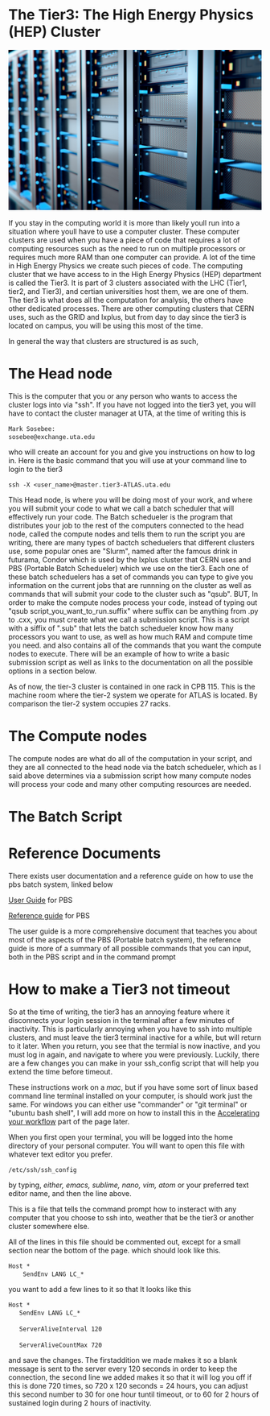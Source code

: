 # The Tier3: The High Energy Physics (HEP) Cluster

![cluster](img/servers.jpeg)  

  If you stay in the computing world it is more than likely youll run into a situation where youll have to use a computer cluster. These computer clusters are used when you have a piece of code that requires a lot of computing resources such as the need to run on multiple processors or requires much more RAM than one computer can provide. A lot of the time in 
High Energy Physics we create such pieces of code. The computing cluster that we have access to in the High Energy Physics (HEP) department is called the Tier3. It is part of 3 clusters associated with the LHC (Tier1, tier2, and Tier3), and certian universities host them, we are one of them. The tier3 is what does all the computation for analysis, the others have other dedicated processes. There are other computing clusters that CERN uses, such as the GRID and lxplus, but from day to day since the tier3 is located on campus, you will be using this most of the time.  

In general the way that clusters are structured is as such, 

The Head node
========================
  This is the computer that you or any person who wants to access the cluster logs into via "ssh". If you have not logged into the tier3 yet, you will have to contact the cluster manager at UTA, at the time of writing this is 
```
Mark Sosebee:
sosebee@exchange.uta.edu
```
who will create an account for you and give you instructions on how to log in. Here is the basic command that you will use at your command line to login to the tier3
```
ssh -X <user_name>@master.tier3-ATLAS.uta.edu
```
  This Head node, is where you will be doing most of your work, and where you will submit your code to what we call a batch scheduler that will effectively run your code. The Batch schedueler is the program that distributes your job to the rest of the computers connected to the head node, called the compute nodes and tells them to run the script you are writing, there are many types of bactch scheduelers that different clusters use, some popular ones are "Slurm", named after the famous drink in futurama, Condor which is used by the lxplus cluster that CERN uses and PBS (Portable Batch Schedueler) which we use on the tier3. Each one of these batch scheduelers has a set of commands you can type to give you information on the current jobs that are runnning on the cluster as well as commands that will submit your code to the cluster such as "qsub". BUT, In order to make the compute nodes process your code, instead of typing out "qsub script_you_want_to_run.suffix" where suffix can be anything from .py to .cxx, you must create what we call a submission script. This is a script with a siffix of ".sub" that lets the batch schedueler know how many processors you want to use, as well as how much RAM and compute time you need. and also contains all of the commands that you want the compute nodes to execute. There will be an example of how to write a basic submission script as well as links to the documentation on all the possible options in a section below.
  
As of now, the tier-3 cluster is contained in one rack in CPB 115. This is the machine room where the tier-2 system we operate for ATLAS is located. By comparison the tier-2 system occupies 27 racks.

The Compute nodes
========================
The compute nodes are what do all of the computation in your script, and they are all connected to the head node via the batch schedueler, which as I said above determines via a submission script how many compute nodes will process your code and many other computing resources are needed.


The Batch Script
==========================


Reference Documents
==========================

There exists user documentation and a reference guide on how to use the pbs batch system, linked below

[User Guide](https://www.pbsworks.com/pdfs/PBSUserGuide18.2.pdf) for PBS

[Reference guide](https://www.pbsworks.com/pdfs/PBSRefGuide18.2.pdf) for PBS


The user guide is a more comprehensive document that teaches you about most of the aspects of the PBS (Portable batch system),
the reference guide is more of a summary of all possible commands that you can input, both in the PBS script and in the command prompt


How to make a Tier3 not timeout
===================================

So at the time of writing, the tier3 has an annoying feature where it disconnects your login session in the terminal
after a few minutes of inactivity. This is particularly annoying when you have to ssh into multiple clusters, and must
leave the tier3 terminal inactive for a while, but will return to it later. When you return, you see that the termial is now inactive, and you must log in again, and navigate to where you were previously. Luckily, there are a few changes you can make in your ssh_config script that will help you extend the time before timeout.

These instructions work on a *mac*, but if you have some sort of linux based command line terminal installed on your computer, is should work just the same. For windows you can either use "commander" or "git terminal" or "ubuntu bash shell", I will add more on how to install this in the [Accelerating your workflow](cyberduck.md) part of the page later.

When you first open your terminal, you will be logged into the home directory of your personal computer. You will want to open this file with whatever text editor you prefer.

```
/etc/ssh/ssh_config
```

by typing, *either, emacs, sublime, nano, vim, atom* or your preferred text editor name, and then the line above.

This is a file that tells the command prompt how to insteract with any computer that you choose to ssh into, weather that be the tier3 or another cluster somewhere else.

All of the lines in this file should be commented out, except for a small section near the bottom of the page. which should look like this.

```
Host *
	SendEnv LANG LC_*
```
 
 you want to add a few lines to it so that It looks like this
 
 ```
 Host *
	SendEnv LANG LC_*
	
	ServerAliveInterval 120
	
	ServerAliveCountMax 720
 ```
and save the changes. The firstaddition we made makes it so a blank message is sent to the server every 120 seconds in order to keep the connection, the second line we added makes it so that it will log you off if this is done 720 times, 
so 720 x 120 seconds = 24 hours, you can adjust this second number to 30 for one hour tuntil timeout, or to 60 for 2 hours of sustained login during 2 hours of inactivity.







